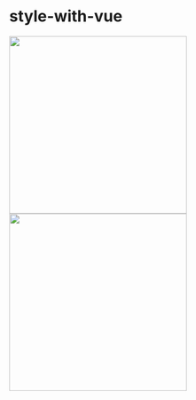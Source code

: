 # style-with-vue

<img src="https://user-images.githubusercontent.com/29602038/118213624-e5e9bd80-b4a0-11eb-847f-7aa45c4ac49f.png" alt="" width="320" />

<img src="https://user-images.githubusercontent.com/29602038/118213638-eda96200-b4a0-11eb-911b-47cb909623e5.png" alt="" width="320" />


